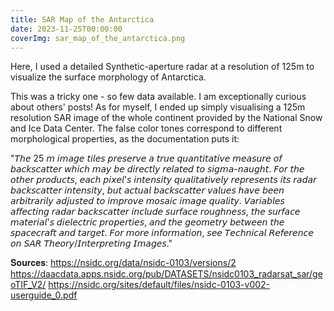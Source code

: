 ```yaml
---
title: SAR Map of the Antarctica
date: 2023-11-25T00:00:00
coverImg: sar_map_of_the_antarctica.png
---
```

Here, I used a detailed Synthetic-aperture radar at a resolution of 125m to visualize the surface morphology of Antarctica.

<!--more-->


 This was a tricky one - so few data available. I am exceptionally curious about others' posts! As for myself, I ended up simply visualising a 125m resolution SAR image of the whole continent provided by the National Snow and Ice Data Center. The false color tones correspond to different morphological properties, as the documentation puts it:

 "𝘛𝘩𝘦 25 𝘮 𝘪𝘮𝘢𝘨𝘦 𝘵𝘪𝘭𝘦𝘴 𝘱𝘳𝘦𝘴𝘦𝘳𝘷𝘦 𝘢 𝘵𝘳𝘶𝘦 𝘲𝘶𝘢𝘯𝘵𝘪𝘵𝘢𝘵𝘪𝘷𝘦 𝘮𝘦𝘢𝘴𝘶𝘳𝘦 𝘰𝘧 𝘣𝘢𝘤𝘬𝘴𝘤𝘢𝘵𝘵𝘦𝘳 𝘸𝘩𝘪𝘤𝘩 𝘮𝘢𝘺 𝘣𝘦 𝘥𝘪𝘳𝘦𝘤𝘵𝘭𝘺 𝘳𝘦𝘭𝘢𝘵𝘦𝘥 𝘵𝘰 𝘴𝘪𝘨𝘮𝘢-𝘯𝘢𝘶𝘨𝘩𝘵. 𝘍𝘰𝘳 𝘵𝘩𝘦 𝘰𝘵𝘩𝘦𝘳 𝘱𝘳𝘰𝘥𝘶𝘤𝘵𝘴, 𝘦𝘢𝘤𝘩 𝘱𝘪𝘹𝘦𝘭'𝘴 𝘪𝘯𝘵𝘦𝘯𝘴𝘪𝘵𝘺 𝘲𝘶𝘢𝘭𝘪𝘵𝘢𝘵𝘪𝘷𝘦𝘭𝘺 𝘳𝘦𝘱𝘳𝘦𝘴𝘦𝘯𝘵𝘴 𝘪𝘵𝘴 𝘳𝘢𝘥𝘢𝘳 𝘣𝘢𝘤𝘬𝘴𝘤𝘢𝘵𝘵𝘦𝘳 𝘪𝘯𝘵𝘦𝘯𝘴𝘪𝘵𝘺, 𝘣𝘶𝘵 𝘢𝘤𝘵𝘶𝘢𝘭 𝘣𝘢𝘤𝘬𝘴𝘤𝘢𝘵𝘵𝘦𝘳 𝘷𝘢𝘭𝘶𝘦𝘴 𝘩𝘢𝘷𝘦 𝘣𝘦𝘦𝘯 𝘢𝘳𝘣𝘪𝘵𝘳𝘢𝘳𝘪𝘭𝘺 𝘢𝘥𝘫𝘶𝘴𝘵𝘦𝘥 𝘵𝘰 𝘪𝘮𝘱𝘳𝘰𝘷𝘦 𝘮𝘰𝘴𝘢𝘪𝘤 𝘪𝘮𝘢𝘨𝘦 𝘲𝘶𝘢𝘭𝘪𝘵𝘺. 𝘝𝘢𝘳𝘪𝘢𝘣𝘭𝘦𝘴 𝘢𝘧𝘧𝘦𝘤𝘵𝘪𝘯𝘨 𝘳𝘢𝘥𝘢𝘳 𝘣𝘢𝘤𝘬𝘴𝘤𝘢𝘵𝘵𝘦𝘳 𝘪𝘯𝘤𝘭𝘶𝘥𝘦 𝘴𝘶𝘳𝘧𝘢𝘤𝘦 𝘳𝘰𝘶𝘨𝘩𝘯𝘦𝘴𝘴, 𝘵𝘩𝘦 𝘴𝘶𝘳𝘧𝘢𝘤𝘦 𝘮𝘢𝘵𝘦𝘳𝘪𝘢𝘭'𝘴 𝘥𝘪𝘦𝘭𝘦𝘤𝘵𝘳𝘪𝘤 𝘱𝘳𝘰𝘱𝘦𝘳𝘵𝘪𝘦𝘴, 𝘢𝘯𝘥 𝘵𝘩𝘦 𝘨𝘦𝘰𝘮𝘦𝘵𝘳𝘺 𝘣𝘦𝘵𝘸𝘦𝘦𝘯 𝘵𝘩𝘦 𝘴𝘱𝘢𝘤𝘦𝘤𝘳𝘢𝘧𝘵 𝘢𝘯𝘥 𝘵𝘢𝘳𝘨𝘦𝘵. 𝘍𝘰𝘳 𝘮𝘰𝘳𝘦 𝘪𝘯𝘧𝘰𝘳𝘮𝘢𝘵𝘪𝘰𝘯, 𝘴𝘦𝘦 𝘛𝘦𝘤𝘩𝘯𝘪𝘤𝘢𝘭 𝘙𝘦𝘧𝘦𝘳𝘦𝘯𝘤𝘦 𝘰𝘯 𝘚𝘈𝘙 𝘛𝘩𝘦𝘰𝘳𝘺/𝘐𝘯𝘵𝘦𝘳𝘱𝘳𝘦𝘵𝘪𝘯𝘨 𝘐𝘮𝘢𝘨𝘦𝘴."

𝐒𝐨𝐮𝐫𝐜𝐞𝐬: https://nsidc.org/data/nsidc-0103/versions/2 https://daacdata.apps.nsidc.org/pub/DATASETS/nsidc0103_radarsat_sar/geoTIF_V2/ https://nsidc.org/sites/default/files/nsidc-0103-v002-userguide_0.pdf


